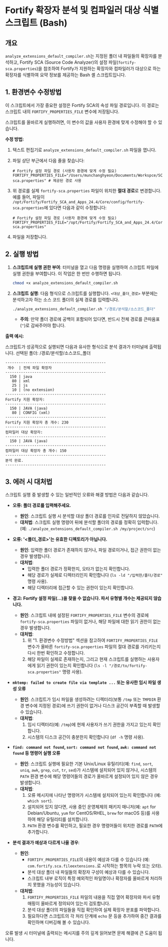 # Fortify 확장자 분석 및 컴파일러 대상 식별 스크립트 (Bash)

## 개요

`analyze_extensions_default_compiler.sh`는 지정된 폴더 내 파일들의 확장자를 분석하고, Fortify SCA (Source Code Analyzer)의 설정 파일(`fortify-sca.properties`)을 참조하여 Fortify가 지원하는 확장자와 컴파일러가 대상으로 하는 확장자를 식별하여 요약 정보를 제공하는 Bash 셸 스크립트입니다.

## 1. 환경변수 수정방법

이 스크립트에서 가장 중요한 설정은 Fortify SCA의 속성 파일 경로입니다. 이 경로는 스크립트 내의 `FORTIFY_PROPERTIES_FILE` 변수에 저장됩니다.

스크립트를 올바르게 실행하려면, 이 변수의 값을 사용자 환경에 맞게 수정해야 할 수 있습니다.

**수정 방법:**

1.  텍스트 편집기로 `analyze_extensions_default_compiler.sh` 파일을 엽니다.
2.  파일 상단 부근에서 다음 줄을 찾습니다:

    ```shellscript
    # Fortify 설정 파일 경로 (사용자 환경에 맞게 수정 필요)
    FORTIFY_PROPERTIES_FILE="/Users/munchanghyeon/Documents/Workspce/SCA/24.4/Core/config/fortify-sca.properties" # 제공된 경로 사용
    ```
3.  위 경로를 실제 `fortify-sca.properties` 파일이 위치한 **절대 경로**로 변경합니다. 예를 들어, 파일이 `/opt/Fortify/Fortify_SCA_and_Apps_24.4/Core/config/fortify-sca.properties`에 있다면 다음과 같이 수정합니다:

    ```shellscript
    # Fortify 설정 파일 경로 (사용자 환경에 맞게 수정 필요)
    FORTIFY_PROPERTIES_FILE="/opt/Fortify/Fortify_SCA_and_Apps_24.4/Core/config/fortify-sca.properties"
    ```
4.  파일을 저장합니다.

## 2. 실행 방법

1.  **스크립트에 실행 권한 부여**:
    터미널을 열고 다음 명령을 실행하여 스크립트 파일에 실행 권한을 부여합니다. 이 작업은 한 번만 수행하면 됩니다.
    ```bash
    chmod +x analyze_extensions_default_compiler.sh
    ```

2.  **스크립트 실행**:
    다음 형식으로 스크립트를 실행합니다. `<대상_폴더_경로>` 부분에는 분석하고자 하는 소스 코드 폴더의 실제 경로를 입력합니다.
    ```bash
    ./analyze_extensions_default_compiler.sh "/경로/분석할/소스코드_폴더"
    ```
    *   **주의**: 만약 폴더 경로에 공백이 포함되어 있다면, 반드시 전체 경로를 큰따옴표(`"`)로 감싸주어야 합니다.

**출력 예시:**

스크립트가 성공적으로 실행되면 다음과 유사한 형식으로 분석 결과가 터미널에 출력됩니다.
선택된 폴더: /경로/분석할/소스코드_폴더

```
---------------------------------------------
 개수  | 전체 파일 확장자
---------------------------------------------
  150 | java
   80 | xml
   25 | js
   10 | (no extension)
---------------------------------------------
Fortify 지원 확장자:
---------------------------------------------
  150 | JAVA (java)
   80 | CONFIG (xml)
---------------------------------------------
Fortify 지원 확장자 총 개수: 230
---------------------------------------------
컴파일러 대상 확장자:
---------------------------------------------
  150 | JAVA (java)
---------------------------------------------
컴파일러 대상 확장자 총 개수: 150
---------------------------------------------
분석 완료.
---------------------------------------------
```

## 3. 에러 시 대처법

스크립트 실행 중 발생할 수 있는 일반적인 오류와 해결 방법은 다음과 같습니다.

*   **오류: 폴더 경로를 입력해주세요.**
    *   **원인**: 스크립트 실행 시 분석할 대상 폴더 경로를 인자로 전달하지 않았습니다.
    *   **대처법**: 스크립트 실행 명령어 뒤에 분석할 폴더의 경로를 정확히 입력합니다. (예: `./analyze_extensions_default_compiler.sh /my/project/src`)

*   **오류: '<폴더_경로>'는 유효한 디렉토리가 아닙니다.**
    *   **원인**: 입력한 폴더 경로가 존재하지 않거나, 파일 경로이거나, 접근 권한이 없는 경우 발생합니다.
    *   **대처법**:
        *   입력한 폴더 경로가 정확한지, 오타가 없는지 확인합니다.
        *   해당 경로가 실제로 디렉터리인지 확인합니다 (`ls -ld "/입력한/폴더/경로"` 명령 사용).
        *   해당 디렉터리에 접근할 수 있는 권한이 있는지 확인합니다.

*   **경고: Fortify 설정 파일(...)을 찾을 수 없습니다. 파서 유형별 개수는 제공되지 않습니다.**
    *   **원인**: 스크립트 내에 설정된 `FORTIFY_PROPERTIES_FILE` 변수의 경로에 `fortify-sca.properties` 파일이 없거나, 해당 파일에 대한 읽기 권한이 없는 경우 발생합니다.
    *   **대처법**:
        1.  위 "1. 환경변수 수정방법" 섹션을 참고하여 `FORTIFY_PROPERTIES_FILE` 변수가 올바른 `fortify-sca.properties` 파일의 절대 경로를 가리키는지 다시 한번 확인하고 수정합니다.
        2.  해당 파일이 실제로 존재하는지, 그리고 현재 스크립트를 실행하는 사용자에게 읽기 권한이 있는지 확인합니다 (`ls -l "/경로/to/fortify-sca.properties"` 명령 사용).

*   **`mktemp: failed to create file via template ...` 또는 유사한 임시 파일 생성 오류**
    *   **원인**: 스크립트가 임시 파일을 생성하려는 디렉터리(보통 `/tmp` 또는 `TMPDIR` 환경 변수에 지정된 경로)에 쓰기 권한이 없거나 디스크 공간이 부족할 때 발생할 수 있습니다.
    *   **대처법**:
        1.  임시 디렉터리(예: `/tmp`)에 현재 사용자가 쓰기 권한을 가지고 있는지 확인합니다.
        2.  시스템의 디스크 공간이 충분한지 확인합니다 (`df -h` 명령 사용).

*   **`find: command not found`, `sort: command not found`, `awk: command not found` 등 명령어 실행 오류**
    *   **원인**: 스크립트 실행에 필요한 기본 Unix/Linux 유틸리티(예: `find`, `sort`, `uniq`, `awk`, `grep`, `cut`, `tr`, `sed`)가 시스템에 설치되어 있지 않거나, 시스템의 `PATH` 환경 변수에 해당 명령어들의 경로가 올바르게 설정되어 있지 않은 경우 발생합니다.
    *   **대처법**:
        1.  오류 메시지에 나타난 명령어가 시스템에 설치되어 있는지 확인합니다 (예: `which sort`).
        2.  설치되어 있지 않다면, 사용 중인 운영체제의 패키지 매니저(예: `apt` for Debian/Ubuntu, `yum` for CentOS/RHEL, `brew` for macOS 등)를 사용하여 해당 유틸리티를 설치합니다.
        3.  `PATH` 환경 변수를 확인하고, 필요한 경우 명령어들이 위치한 경로를 `PATH`에 추가합니다.

*   **분석 결과가 예상과 다르게 나올 경우**:
    *   **원인**:
        *   `FORTIFY_PROPERTIES_FILE`의 내용이 예상과 다를 수 있습니다 (예: `com.fortify.sca.fileextensions.`로 시작하는 항목의 누락 또는 오타).
        *   분석 대상 폴더 내 파일들의 확장자 구성이 예상과 다를 수 있습니다.
        *   스크립트 내부 로직이 특정 예외적인 파일명이나 확장자를 올바르게 처리하지 못했을 가능성이 있습니다.
    *   **대처법**:
        1.  `FORTIFY_PROPERTIES_FILE` 파일의 내용을 직접 열어 확장자와 파서 유형 매핑이 올바르게 정의되어 있는지 검토합니다.
        2.  분석 대상 폴더의 파일들을 직접 확인하여 실제 확장자 분포를 파악합니다.
        3.  필요하다면 스크립트의 각 처리 단계에 `echo` 문 등을 추가하여 중간 결과를 확인하며 디버깅해 볼 수 있습니다.

오류 발생 시 터미널에 출력되는 메시지를 주의 깊게 읽어보면 문제 해결에 큰 도움이 됩니다.

